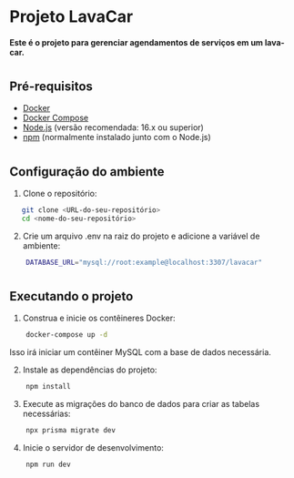 # Projeto LavaCar
#### Este é o projeto para gerenciar agendamentos de serviços em um lava-car.

#

## Pré-requisitos

- [Docker](https://www.docker.com/get-started)
- [Docker Compose](https://docs.docker.com/compose/install/)
- [Node.js](https://nodejs.org/) (versão recomendada: 16.x ou superior)
- [npm](https://www.npmjs.com/) (normalmente instalado junto com o Node.js)

#

## Configuração do ambiente

1. Clone o repositório:

```sh
   git clone <URL-do-seu-repositório>
   cd <nome-do-seu-repositório> 
 ```

2. Crie um arquivo .env na raiz do projeto e adicione a variável de ambiente:

```sh
    DATABASE_URL="mysql://root:example@localhost:3307/lavacar"
 ```

#

## Executando o projeto

1. Construa e inicie os contêineres Docker:

```sh
    docker-compose up -d
 ```
  Isso irá iniciar um contêiner MySQL com a base de dados necessária.

2. Instale as dependências do projeto:

```sh
    npm install
 ``` 

3. Execute as migrações do banco de dados para criar as tabelas necessárias:

```sh
    npx prisma migrate dev
 ```

4. Inicie o servidor de desenvolvimento:

```sh
    npm run dev
 ```


